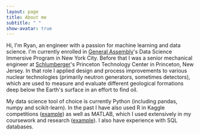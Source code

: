 ```yaml
---
layout: page
title: About me
subtitle: " "
show-avatar: true
---
```


Hi, I'm Ryan, an engineer with a passion for machine learning and data science.  I'm currently enrolled in [General Assembly](https://generalassemb.ly/)'s Data Science Immersive Program in New York City.  Before that I was a senior mechanical engineer at [Schlumberger](http://www.slb.com/)'s Princeton Technology Center in Princeton, New Jersey.  In that role I applied design and process improvements to various nuclear technologies (primarily neutron generators, sometimes detectors), which are used to measure and evaluate different geological formations deep below the Earth's surface in an effort to find oil.  

My data science tool of choice is currently Python (including pandas, numpy and scikit-learn).  In the past I have also used R in Kaggle competitions ([example](https://github.com/ryanpmccaffrey/Homesite)) as well as MATLAB, which I used extensively in my coursework and research ([example](https://github.com/ryanpmccaffrey/DVC)).  I also have experience with SQL databases.
